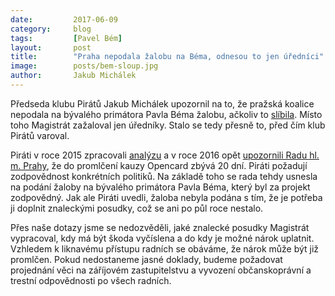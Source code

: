 ```yaml
---
date:         2017-06-09
category:     blog
tags:         [Pavel Bém]
layout:       post
title:        "Praha nepodala žalobu na Béma, odnesou to jen úředníci" 
image:        posts/bem-sloup.jpg
author:       Jakub Michálek
---
```


Předseda klubu Pirátů Jakub Michálek upozornil na to, že pražská koalice nepodala na bývalého primátora Pavla Béma žalobu, ačkoliv to [slíbila](https://praha.pirati.cz/zpirati-vitaji-zalobu.html). Místo toho Magistrát zažaloval jen úředníky. Stalo se tedy přesně to, před čím klub Pirátů varoval. 

Piráti v roce 2015 zpracovali [analýzu](https://github.com/pirati-cz/KlubPraha/blob/master/spisy/2015/147-opencard-I/1-zadost/attachments/oc-aktualni.pdf) a v roce 2016 opět [upozornili Radu hl. m. Prahy](https://praha.pirati.cz/dvacet-dni-do-promlceni.html), že do promlčení kauzy Opencard zbývá 20 dní. Piráti požadují zodpovědnost konkrétních politiků. Na základě toho se rada tehdy usnesla na podání žaloby na bývalého primátora Pavla Béma, který byl za projekt zodpovědný. Jak ale Piráti uvedli, žaloba nebyla podána s tím, že je potřeba ji doplnit znaleckými posudky, což se ani po půl roce nestalo.

Přes naše dotazy jsme se nedozvěděli, jaké znalecké posudky Magistrát vypracoval, kdy má být škoda vyčíslena a do kdy je možné nárok uplatnit. Vzhledem k liknavému přístupu radních se obáváme, že nárok může být již promlčen. Pokud nedostaneme jasné doklady, budeme požadovat projednání věci na záříjovém zastupitelstvu a vyvození občanskoprávní a trestní odpovědnosti po všech radních.

